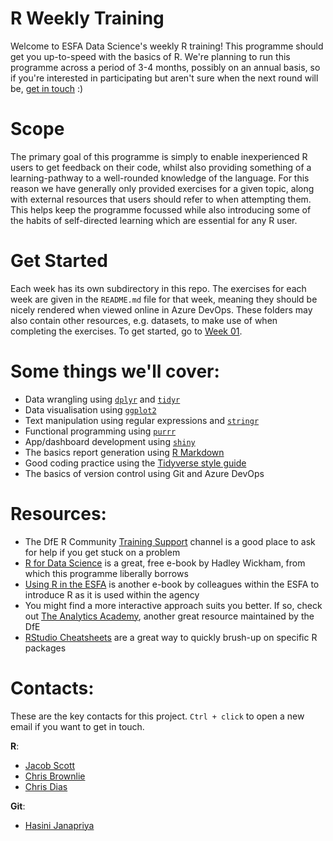 # R Weekly Training

Welcome to ESFA Data Science's weekly R training! This programme should get you up-to-speed with the basics of R. We're planning to run this programme across a period of 3-4 months, possibly on an annual basis, so if you're interested in participating but aren't sure when the next round will be, [get in touch](mailto:jacob.scott@education.gov.uk) :)

# Scope

The primary goal of this programme is simply to enable inexperienced R users to get feedback on their code, whilst also providing something of a learning-pathway to a well-rounded knowledge of the language. For this reason we have generally only provided exercises for a given topic, along with external resources that users should refer to when attempting them. This helps keep the programme focussed while also introducing some of the habits of self-directed learning which are essential for any R user.

# Get Started

Each week has its own subdirectory in this repo. The exercises for each week are given in the `README.md` file for that week, meaning they should be nicely rendered when viewed online in Azure DevOps. These folders may also contain other resources, e.g. datasets, to make use of when completing the exercises. To get started, go to [Week 01](https://dfe-gov-uk.visualstudio.com/Training-Repositories/_git/R-Weekly-Training?path=/week-01-getting-started&version=GBmain&_a=contents).

# Some things we'll cover:

-   Data wrangling using [`dplyr`](https://dplyr.tidyverse.org/) and [`tidyr`](https://tidyr.tidyverse.org/)
-   Data visualisation using [`ggplot2`](https://ggplot2.tidyverse.org/)
-   Text manipulation using regular expressions and [`stringr`](https://stringr.tidyverse.org/)
-   Functional programming using [`purrr`](https://purrr.tidyverse.org/)
-   App/dashboard development using [`shiny`](https://shiny.rstudio.com/)
-   The basics report generation using [R Markdown](https://rmarkdown.rstudio.com/)
-   Good coding practice using the [Tidyverse style guide](https://style.tidyverse.org/)
-   The basics of version control using Git and Azure DevOps

# Resources:

-   The DfE R Community [Training Support](https://teams.microsoft.com/l/channel/19%3a1c926bdbecf94b8b8d7e303670f98bc2%40thread.skype/Training%2520Support?groupId=b95c605d-8fbc-4e4d-9a76-2f7d1c55e70a&tenantId=fad277c9-c60a-4da1-b5f3-b3b8b34a82f9) channel is a good place to ask for help if you get stuck on a problem
-   [R for Data Science](https://r4ds.had.co.nz/) is a great, free e-book by Hadley Wickham, from which this programme liberally borrows
-   [Using R in the ESFA](https://rsconnect/rsc/esfa-r-training/#) is another e-book by colleagues within the ESFA to introduce R as it is used within the agency
-   You might find a more interactive approach suits you better. If so, check out [The Analytics Academy](https://educationgovuk.sharepoint.com/sites/DAN/Data%20Science/The%20Analytics%20Academy%20-%20An%20R%20training%20course.aspx), another great resource maintained by the DfE
-   [RStudio Cheatsheets](https://www.rstudio.com/resources/cheatsheets/#) are a great way to quickly brush-up on specific R packages

# Contacts:

These are the key contacts for this project. `Ctrl + click` to open a new email if you want to get in touch.

**R**:

-   [Jacob Scott](mailto:jacob.scott@education.gov.uk)
-   [Chris Brownlie](mailto:christopher.brownlie@education.gov.uk)
-   [Chris Dias](mailto:chris.dias@education.gov.uk)

**Git**:

-   [Hasini Janapriya](mailto:hasini.janapriya@education.gov.uk)
